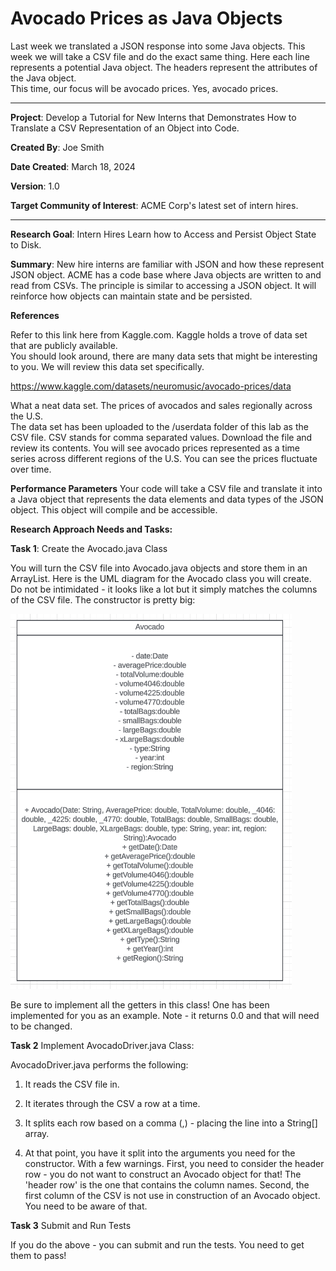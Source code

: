 # Avocado Prices as Java Objects #

Last week we translated a JSON response into some Java objects.  This week we will take a CSV file and do the exact same 
thing.  Here each line represents a potential Java object.  The headers represent the attributes of the Java object.  
This time, our focus will be avocado prices.  Yes, avocado prices. 

---

**Project**: Develop a Tutorial for New Interns that Demonstrates How to Translate a CSV Representation of an Object into Code.

**Created By**: Joe Smith

**Date Created**: March 18, 2024

**Version**: 1.0

**Target Community of Interest**: ACME Corp's latest set of intern hires.

___

**Research Goal**: Intern Hires Learn how to Access and Persist Object State to Disk.

**Summary**: New hire interns are familiar with JSON and how these represent JSON object.  ACME has a code base where
Java objects are written to and read from CSVs. The principle is similar to accessing a JSON object.  It will
reinforce how objects can maintain state and be persisted.

**References**

Refer to this link here from Kaggle.com.  Kaggle holds a trove of data set that are publicly available.  
You should look around, there are many data sets that might be interesting to you.  We will review this data set specifically.

https://www.kaggle.com/datasets/neuromusic/avocado-prices/data

What a neat data set.  The prices of avocados and sales regionally across the U.S.  
The data set has been uploaded to the /userdata folder of this lab as the CSV file.  CSV stands for comma separated values.
Download the file and review its contents.  You will see avocado prices represented as a time 
series across different regions of the U.S.  You can see the prices fluctuate over time.

**Performance Parameters** Your code will take a CSV file and translate it into a Java object that represents the data elements and data types of the JSON object.  This object will compile and be accessible.

**Research Approach Needs and Tasks:**

**Task 1**:  Create the Avocado.java Class

You will turn the CSV file into Avocado.java objects and store them in an ArrayList.  Here is the UML diagram for the Avocado class you will create.  Do not be intimidated - it looks like a lot but it simply matches the columns of the CSV file.  The constructor is pretty big:

<img src="./images/avocado.png" alt="UML Diagram" width="450" height="600">

Be sure to implement all the getters in this class!  One has been implemented for you as an example.  Note - it returns 0.0 and that will need to be changed.

**Task 2** Implement AvocadoDriver.java Class:

AvocadoDriver.java performs the following:

1. It reads the CSV file in.

2. It iterates through the CSV a row at a time.

3. It splits each row based on a comma (,) - placing the line into a String[] array.

4. At that point, you have it split into the arguments you need for the constructor.  With a few warnings.  First, you need to consider the header row - you do not want to construct an Avocado object for that!  The 'header row' is the one that contains the column names.  Second, the first column of the CSV is not use in construction of an Avocado object.  You need to be aware of that.

**Task 3** Submit and Run Tests

If you do the above - you can submit and run the tests.  You need to get them to pass!



